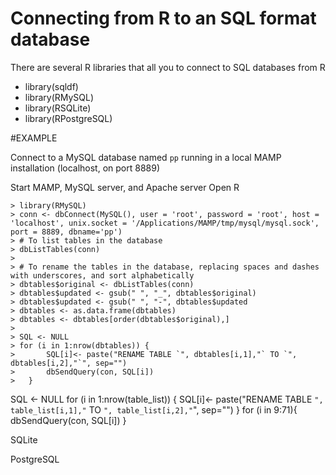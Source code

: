 # Connecting from R to an SQL format database

There are several R libraries that all you to connect to SQL databases from R

- library(sqldf)
- library(RMySQL)
- library(RSQLite)
- library(RPostgreSQL)

#EXAMPLE

Connect to a MySQL database named `pp` running in a local MAMP installation (localhost, on port 8889)

Start MAMP, MySQL server, and Apache server
Open R

	> library(RMySQL)
	> conn <- dbConnect(MySQL(), user = 'root', password = 'root', host = 'localhost', unix.socket = '/Applications/MAMP/tmp/mysql/mysql.sock', port = 8889, dbname='pp')
	> # To list tables in the database
	> dbListTables(conn)
	> 
	> # To rename the tables in the database, replacing spaces and dashes with underscores, and sort alphabetically
	> dbtables$original <- dbListTables(conn)
	> dbtables$updated <- gsub(" ", "_", dbtables$original)
	> dbtables$updated <- gsub(" ", "-", dbtables$updated
	> dbtables <- as.data.frame(dbtables)
	> dbtables <- dbtables[order(dbtables$original),]
	>
	> SQL <- NULL
	> for (i in 1:nrow(dbtables)) {
	>		SQL[i]<- paste("RENAME TABLE `", dbtables[i,1],"` TO `", dbtables[i,2],"`", sep="")
	>		dbSendQuery(con, SQL[i])
	>	}



SQL <- NULL
for (i in 1:nrow(table_list)) {
  SQL[i]<- paste("RENAME TABLE `", table_list[i,1],"` TO `", table_list[i,2],"`", sep="")
}
for (i in 9:71){
  dbSendQuery(con, SQL[i])
}

SQLite


PostgreSQL


